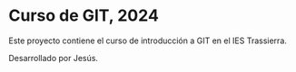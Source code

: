 # Curso de GIT, 2024

Este proyecto contiene el curso de introducción a GIT en el IES Trassierra.

Desarrollado por Jesús.
